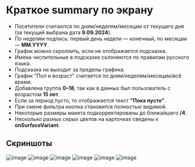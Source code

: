 # Краткое summary по экрану

- Посетители считаются по дням/неделям/месяцам от текущего дня (за текущий выбрана дата **9.09.2024**).
- По неделям подпись: первый день недели — конечный, по месяцам — **MM.YYYY**.
- График можно скроллить, если не отображается подсказка.
- Имена числительные в подсказке склоняются по правилам русского языка.
- Подсказка не выходит за пределы графика.
- График "Пол и возраст" считается по дням/неделям/месяцам/всё время.
- Добавлена группа **0–18**, так как в данных был пользователь с возрастом **15 лет**.
- Если за период пусто, то отображается текст **"Пока пусто"**.
- При смене фильтра кнопка становится полностью видимой.
- Некоторые размеры макета подкорректированы до ближайшего **/4**.
- Несколько разных серых цветов на карточках сведены к **onSurfaceVariant**.

## Скриншоты
![image](https://github.com/user-attachments/assets/bf60d10d-ec3b-4225-bdeb-88009d6eaf8b)
![image](https://github.com/user-attachments/assets/14783fde-6552-42a5-961f-f11c7de77664)
![image](https://github.com/user-attachments/assets/ea0aeb95-2d75-4bf7-ad74-9ef3dcdf7a7c)
![image](https://github.com/user-attachments/assets/5e31d38f-5c76-41f8-8a97-96ee9476f455)
![image](https://github.com/user-attachments/assets/7e529ea2-1416-452f-a440-a5f992353470)
![image](https://github.com/user-attachments/assets/eaad2df9-6ef4-48fd-8269-eae3375f8e7c)



